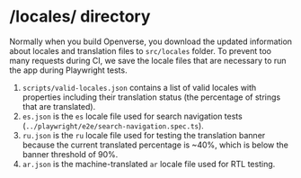 # /locales/ directory

Normally when you build Openverse, you download the updated information about
locales and translation files to `src/locales` folder. To prevent too many
requests during CI, we save the locale files that are necessary to run the app
during Playwright tests.

1. `scripts/valid-locales.json` contains a list of valid locales with properties
   including their translation status (the percentage of strings that are
   translated).
2. `es.json` is the `es` locale file used for search navigation tests
   (`../playwright/e2e/search-navigation.spec.ts`).
3. `ru.json` is the `ru` locale file used for testing the translation banner
   because the current translated percentage is ~40%, which is below the banner
   threshold of 90%.
4. `ar.json` is the machine-translated `ar` locale file used for RTL testing.
